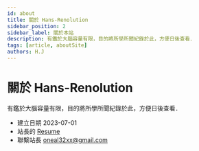 ```yaml
---
id: about
title: 關於 Hans-Renolution
sidebar_position: 2
sidebar_label: 關於本站
description: 有鑑於大腦容量有限，目的將所學所聞紀錄於此，方便日後查看．
tags: [article, aboutSite]
authors: H.J
---
```



# 關於 Hans-Renolution

有鑑於大腦容量有限，目的將所學所聞紀錄於此，方便日後查看．

* 建立日期 2023-07-01
* 站長的 [Resume](./aboutMe.md)
* 聯繫站長 oneal32xx@gmail.com